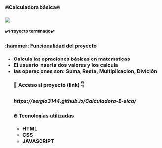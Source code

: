 <h3 align="left">🔥Calculadora básica🔥<h3>
  <p align="left">
  <img align="center" src="https://img.shields.io/badge/license-Unlicense-blue.svg">
</p>
  
<h4 align="left">
✔️Proyecto terminado✔️
</h4>
<h3>:hammer: Funcionalidad del proyecto<h3>
 <ul>
    <li>Calcula las opraciones básicas en matematicas
    <li>El usuario inserta dos valores y los calcula
    <li>las operaciones son: Suma, Resta, Multiplicacion, Divición
      
<h4> 📁 Acceso al proyecto (link) 👇<h3>
   <h5>https://sergio3144.github.io/Calculadora-B-sica/
<h4> 🔥 Tecnologías utilizadas <h4>

  <ul>
    <li> HTML
    <li> CSS
    <li> JAVASCRIPT
